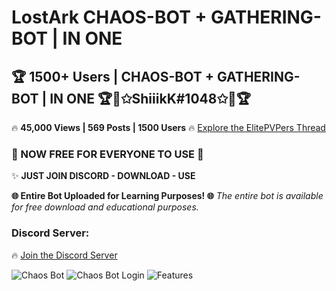 # LostArk CHAOS-BOT + GATHERING-BOT | IN ONE

## 🏆 1500+ Users | CHAOS-BOT + GATHERING-BOT | IN ONE 🏆💎✩ShiiikK#1048✩💎🏆

🔥 **45,000 Views | 569 Posts | 1500 Users** 🔥
[Explore the ElitePVPers Thread](https://www.elitepvpers.com/forum/lost-ark-trading/5009273-15-lifetime-1500-users-chaos-bot-gathering-bot-one-shiiikk-1048-a.html)

### 💎 NOW FREE FOR EVERYONE TO USE 💎

✨ **JUST JOIN DISCORD - DOWNLOAD - USE**

**🌐 Entire Bot Uploaded for Learning Purposes! 🌐**
*The entire bot is available for free download and educational purposes.*

### Discord Server:
🔥 [Join the Discord Server](https://discord.gg/MG937dTPAv)

![Chaos Bot](https://steven-lippert.me/Download/ChaosBot.gif)
![Chaos Bot Login](https://steven-lippert.me/Download/ChaosBotLogin.png)
![Features](https://steven-lippert.me/Download/features.png)
